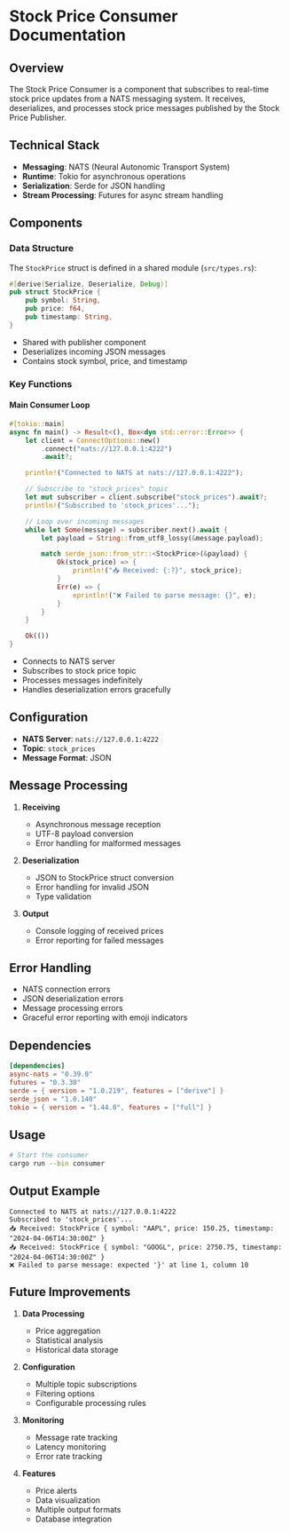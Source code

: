 # Stock Price Consumer Documentation

## Overview

The Stock Price Consumer is a component that subscribes to real-time stock price updates from a NATS messaging system. It receives, deserializes, and processes stock price messages published by the Stock Price Publisher.

## Technical Stack

- **Messaging**: NATS (Neural Autonomic Transport System)
- **Runtime**: Tokio for asynchronous operations
- **Serialization**: Serde for JSON handling
- **Stream Processing**: Futures for async stream handling

## Components

### Data Structure

The `StockPrice` struct is defined in a shared module (`src/types.rs`):

```rust
#[derive(Serialize, Deserialize, Debug)]
pub struct StockPrice {
    pub symbol: String,
    pub price: f64,
    pub timestamp: String,
}
```

- Shared with publisher component
- Deserializes incoming JSON messages
- Contains stock symbol, price, and timestamp

### Key Functions

#### Main Consumer Loop

```rust
#[tokio::main]
async fn main() -> Result<(), Box<dyn std::error::Error>> {
    let client = ConnectOptions::new()
        .connect("nats://127.0.0.1:4222")
        .await?;

    println!("Connected to NATS at nats://127.0.0.1:4222");

    // Subscribe to "stock_prices" topic
    let mut subscriber = client.subscribe("stock_prices").await?;
    println!("Subscribed to 'stock_prices'...");

    // Loop over incoming messages
    while let Some(message) = subscriber.next().await {
        let payload = String::from_utf8_lossy(&message.payload);

        match serde_json::from_str::<StockPrice>(&payload) {
            Ok(stock_price) => {
                println!("📥 Received: {:?}", stock_price);
            }
            Err(e) => {
                eprintln!("❌ Failed to parse message: {}", e);
            }
        }
    }

    Ok(())
}
```

- Connects to NATS server
- Subscribes to stock price topic
- Processes messages indefinitely
- Handles deserialization errors gracefully

## Configuration

- **NATS Server**: `nats://127.0.0.1:4222`
- **Topic**: `stock_prices`
- **Message Format**: JSON

## Message Processing

1. **Receiving**

   - Asynchronous message reception
   - UTF-8 payload conversion
   - Error handling for malformed messages

2. **Deserialization**

   - JSON to StockPrice struct conversion
   - Error handling for invalid JSON
   - Type validation

3. **Output**
   - Console logging of received prices
   - Error reporting for failed messages

## Error Handling

- NATS connection errors
- JSON deserialization errors
- Message processing errors
- Graceful error reporting with emoji indicators

## Dependencies

```toml
[dependencies]
async-nats = "0.39.0"
futures = "0.3.30"
serde = { version = "1.0.219", features = ["derive"] }
serde_json = "1.0.140"
tokio = { version = "1.44.0", features = ["full"] }
```

## Usage

```bash
# Start the consumer
cargo run --bin consumer
```

## Output Example

```
Connected to NATS at nats://127.0.0.1:4222
Subscribed to 'stock_prices'...
📥 Received: StockPrice { symbol: "AAPL", price: 150.25, timestamp: "2024-04-06T14:30:00Z" }
📥 Received: StockPrice { symbol: "GOOGL", price: 2750.75, timestamp: "2024-04-06T14:30:00Z" }
❌ Failed to parse message: expected '}' at line 1, column 10
```

## Future Improvements

1. **Data Processing**

   - Price aggregation
   - Statistical analysis
   - Historical data storage

2. **Configuration**

   - Multiple topic subscriptions
   - Filtering options
   - Configurable processing rules

3. **Monitoring**

   - Message rate tracking
   - Latency monitoring
   - Error rate tracking

4. **Features**
   - Price alerts
   - Data visualization
   - Multiple output formats
   - Database integration
